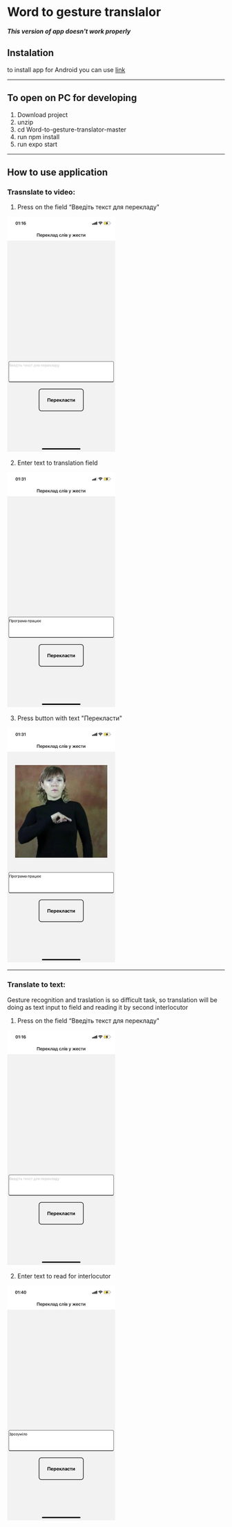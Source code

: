 # Word to gesture translalor


***This version of app doesn't work properly***

## Instalation
to install app for Android you can use 
[link]("https://drive.google.com/file/d/1lvKRSDbV323bu6bk3U-HPe_5cBGRqfDi/view?usp=sharing")

____

## To open on PC for developing

1.   Download project
2.   unzip
3.   cd Word-to-gesture-translator-master
4.   run npm install
5.   run expo start

____

## How to use application


### Trasnslate to video:

1.   Press on the field “Введіть текст для перекладу"


[<img src="screens/1.jpg" width="250"/>](screens/1.jpg)


2.   Enter text to translation field


[<img src="screens/2.jpg" width="250"/>](screens/2.jpg)


3.   Press button with text "Перекласти"


[<img src="screens/3.jpg" width="250"/>](screens/3.jpg)

____


### Translate to text:

Gesture recognition and traslation is so difficult task, so translation will be doing as text input to field and reading it by second interlocutor

1.   Press on the field “Введіть текст для перекладу"


[<img src="screens/1.jpg" width="250"/>](screens/1.jpg)


2.   Enter text to read for interlocutor


[<img src="screens/4.jpg" width="250"/>](screens/4.jpg)







